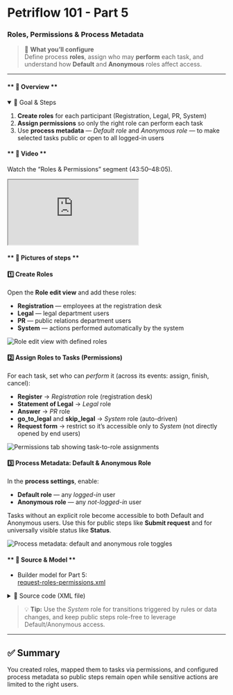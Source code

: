 # Petriflow 101 - Part 5
### Roles, Permissions & Process Metadata

> 🔐 **What you’ll configure**  
> Define process **roles**, assign who may **perform** each task, and understand how **Default** and **Anonymous** roles affect access.

---

<!-- tabs:start -->

#### ** 🧠 Overview **

<details open>
<summary>📘 Goal & Steps</summary>

1. **Create roles** for each participant (Registration, Legal, PR, System)
2. **Assign permissions** so only the right role can perform each task
3. Use **process metadata** — *Default role* and *Anonymous role* — to make selected tasks public or open to all logged-in users
</details>

#### ** 🎥 Video **

Watch the “Roles & Permissions” segment (43:50–48:05).
<div class="container">
  <iframe class="responsive-iframe" src="https://www.youtube.com/embed/sAVgSaBOkUE?start=2630&end=2885" title="Roles & Permissions in Builder" allowfullscreen></iframe>
</div>

#### ** 🧱 Pictures of steps **

<div class="cards">

<div class="card">
<h4>1️⃣ Create Roles</h4>
<p>Open the <strong>Role edit view</strong> and add these roles:</p>
<ul>
  <li><strong>Registration</strong> — employees at the registration desk</li>
  <li><strong>Legal</strong> — legal department users</li>
  <li><strong>PR</strong> — public relations department users</li>
  <li><strong>System</strong> — actions performed automatically by the system</li>
</ul>
<img src="tutorials/petriflow101/part5/roles.png" alt="Role edit view with defined roles" />
</div>

<div class="card">
<h4>2️⃣ Assign Roles to Tasks (Permissions)</h4>
<p>For each task, set who can <em>perform</em> it (across its events: assign, finish, cancel):</p>
<ul>
  <li><strong>Register</strong> → <em>Registration</em> role (registration desk)</li>
  <li><strong>Statement of Legal</strong> → <em>Legal</em> role</li>
  <li><strong>Answer</strong> → <em>PR</em> role</li>
  <li><strong>go_to_legal</strong> and <strong>skip_legal</strong> → <em>System</em> role (auto-driven)</li>
  <li><strong>Request form</strong> → restrict so it’s accessible only to <em>System</em> (not directly opened by end users)</li>
</ul>
<img src="tutorials/petriflow101/part5/permissions.png" alt="Permissions tab showing task-to-role assignments" />
</div>

<div class="card">
<h4>3️⃣ Process Metadata: Default & Anonymous Role</h4>
<p>
In the <strong>process settings</strong>, enable:
</p>
<ul>
  <li><strong>Default role</strong> — any <em>logged-in</em> user</li>
  <li><strong>Anonymous role</strong> — any <em>not-logged-in</em> user</li>
</ul>
<p>
Tasks without an explicit role become accessible to both Default and Anonymous users.  
Use this for public steps like <strong>Submit request</strong> and for universally visible status like <strong>Status</strong>.
</p>
<img src="tutorials/petriflow101/part5/metadata.png" alt="Process metadata: default and anonymous role toggles" />
</div>

</div>

#### ** 🧾 Source & Model **

- Builder model for Part 5:  
  <a target="_blank" href="https://builder.netgrif.cloud/modeler?modelUrl=https://academy.netgrif.com/tutorials/petriflow101/part5/request-roles-permissions.xml">request-roles-permissions.xml</a>

<details>
<summary>📄 Source code (XML file)</summary>

```xml
<document xmlns:xsi="http://www.w3.org/2001/XMLSchema-instance" xsi:noNamespaceSchemaLocation="https://petriflow.com/petriflow.schema.xsd">
  <id>request</id>
  <version>1.0.0</version>
  <initials>RQT</initials>
  <title>Request</title>
  <icon>device_hub</icon>
  <defaultRole>true</defaultRole>
  <anonymousRole>true</anonymousRole>
  <transitionRole>false</transitionRole>
  <role>
    <id>legal</id>
    <title>Legal</title>
  </role>
  <role>
    <id>pr</id>
    <title>PR</title>
  </role>
  <role>
    <id>registration</id>
    <title>Registration</title>
  </role>
  <role>
    <id>system</id>
    <title>System</title>
  </role>
  <data type="text">
    <id>answer</id>
    <title>Answer</title>
  </data>
  <data type="file">
    <id>attachment</id>
    <title>Attachment</title>
  </data>
  <data type="boolean">
    <id>decision_legal</id>
    <title>Go to legal?</title>
    <init>false</init>
  </data>
  <data type="text">
    <id>email</id>
    <title>Email</title>
    <validations>
      <validation>
        <expression>regex ^[\w-\.]+@([\w-]+\.)+[\w-]{2,4}$</expression>
        <message>Please type a valid email</message>
      </validation>
    </validations>
  </data>
  <data type="text">
    <id>name</id>
    <title>Name</title>
  </data>
  <data type="text">
    <id>phone</id>
    <title>Phone number</title>
  </data>
  <data type="taskRef">
    <id>reference_to_request_form</id>
    <title/>
    <init>t1</init>
  </data>
  <data type="text">
    <id>request_text</id>
    <title>Request</title>
  </data>
  <data type="text">
    <id>state</id>
    <title>State</title>
  </data>
  <data type="text">
    <id>statement_of_legal</id>
    <title>Statement of legal department</title>
    <component>
      <name>textarea</name>
    </component>
  </data>
  <data type="text">
    <id>surname</id>
    <title>Surname</title>
  </data>
  <transition>
    <id>t1</id>
    <x>336</x>
    <y>112</y>
    <label>Request form</label>
    <assignPolicy>auto</assignPolicy>
    <roleRef>
      <id>system</id>
      <logic>
        <perform>true</perform>
      </logic>
    </roleRef>
    <dataGroup>
      <id>t1_0</id>
      <cols>4</cols>
      <layout>grid</layout>
      <dataRef>
        <id>name</id>
        <logic>
          <behavior>editable</behavior>
        </logic>
        <layout>
          <x>0</x>
          <y>0</y>
          <rows>1</rows>
          <cols>2</cols>
          <template>material</template>
          <appearance>outline</appearance>
        </layout>
      </dataRef>
      <dataRef>
        <id>surname</id>
        <logic>
          <behavior>editable</behavior>
        </logic>
        <layout>
          <x>2</x>
          <y>0</y>
          <rows>1</rows>
          <cols>2</cols>
          <template>material</template>
          <appearance>outline</appearance>
        </layout>
      </dataRef>
      <dataRef>
        <id>email</id>
        <logic>
          <behavior>editable</behavior>
          <behavior>required</behavior>
        </logic>
        <layout>
          <x>0</x>
          <y>1</y>
          <rows>1</rows>
          <cols>2</cols>
          <template>material</template>
          <appearance>outline</appearance>
        </layout>
      </dataRef>
      <dataRef>
        <id>phone</id>
        <logic>
          <behavior>editable</behavior>
        </logic>
        <layout>
          <x>2</x>
          <y>1</y>
          <rows>1</rows>
          <cols>2</cols>
          <template>material</template>
          <appearance>outline</appearance>
        </layout>
      </dataRef>
      <dataRef>
        <id>request_text</id>
        <logic>
          <behavior>editable</behavior>
          <behavior>required</behavior>
        </logic>
        <layout>
          <x>0</x>
          <y>2</y>
          <rows>2</rows>
          <cols>4</cols>
          <template>material</template>
          <appearance>outline</appearance>
        </layout>
        <component>
          <name>textarea</name>
        </component>
      </dataRef>
      <dataRef>
        <id>attachment</id>
        <logic>
          <behavior>editable</behavior>
        </logic>
        <layout>
          <x>0</x>
          <y>4</y>
          <rows>1</rows>
          <cols>4</cols>
          <template>material</template>
          <appearance>outline</appearance>
        </layout>
        <component>
          <name>preview</name>
        </component>
      </dataRef>
    </dataGroup>
  </transition>
  <transition>
    <id>t2</id>
    <x>176</x>
    <y>272</y>
    <label>Submit request</label>
    <assignPolicy>auto</assignPolicy>
    <dataGroup>
      <id>t2_0</id>
      <cols>4</cols>
      <layout>grid</layout>
      <dataRef>
        <id>reference_to_request_form</id>
        <logic>
          <behavior>editable</behavior>
        </logic>
        <layout>
          <x>0</x>
          <y>0</y>
          <rows>1</rows>
          <cols>4</cols>
          <template>material</template>
          <appearance>outline</appearance>
        </layout>
      </dataRef>
    </dataGroup>
  </transition>
  <transition>
    <id>t3</id>
    <x>432</x>
    <y>272</y>
    <label>Register</label>
    <roleRef>
      <id>registration</id>
      <logic>
        <perform>true</perform>
      </logic>
    </roleRef>
    <dataGroup>
      <id>t3_0</id>
      <cols>4</cols>
      <layout>grid</layout>
      <dataRef>
        <id>decision_legal</id>
        <logic>
          <behavior>editable</behavior>
        </logic>
        <layout>
          <x>1</x>
          <y>0</y>
          <rows>1</rows>
          <cols>2</cols>
          <template>material</template>
          <appearance>outline</appearance>
        </layout>
      </dataRef>
      <dataRef>
        <id>reference_to_request_form</id>
        <logic>
          <behavior>visible</behavior>
        </logic>
        <layout>
          <x>0</x>
          <y>1</y>
          <rows>1</rows>
          <cols>4</cols>
          <template>material</template>
          <appearance>outline</appearance>
        </layout>
      </dataRef>
    </dataGroup>
  </transition>
  <transition>
    <id>t4</id>
    <x>656</x>
    <y>176</y>
    <label>go_to_legal</label>
    <roleRef>
      <id>system</id>
      <logic>
        <perform>true</perform>
      </logic>
    </roleRef>
  </transition>
  <transition>
    <id>t5</id>
    <x>912</x>
    <y>176</y>
    <label>Statement of legal</label>
    <roleRef>
      <id>legal</id>
      <logic>
        <perform>true</perform>
      </logic>
    </roleRef>
    <dataGroup>
      <id>t5_0</id>
      <cols>4</cols>
      <layout>grid</layout>
      <dataRef>
        <id>statement_of_legal</id>
        <logic>
          <behavior>editable</behavior>
          <behavior>required</behavior>
        </logic>
        <layout>
          <x>0</x>
          <y>0</y>
          <rows>2</rows>
          <cols>4</cols>
          <template>material</template>
          <appearance>outline</appearance>
        </layout>
        <component>
          <name>textarea</name>
        </component>
      </dataRef>
      <dataRef>
        <id>reference_to_request_form</id>
        <logic>
          <behavior>visible</behavior>
        </logic>
        <layout>
          <x>0</x>
          <y>2</y>
          <rows>1</rows>
          <cols>4</cols>
          <template>material</template>
          <appearance>outline</appearance>
        </layout>
      </dataRef>
    </dataGroup>
  </transition>
  <transition>
    <id>t6</id>
    <x>1136</x>
    <y>272</y>
    <label>Answer</label>
    <roleRef>
      <id>pr</id>
      <logic>
        <perform>true</perform>
      </logic>
    </roleRef>
    <dataGroup>
      <id>t6_0</id>
      <cols>4</cols>
      <layout>grid</layout>
      <dataRef>
        <id>answer</id>
        <logic>
          <behavior>editable</behavior>
          <behavior>required</behavior>
        </logic>
        <layout>
          <x>0</x>
          <y>0</y>
          <rows>2</rows>
          <cols>4</cols>
          <template>material</template>
          <appearance>outline</appearance>
        </layout>
        <component>
          <name>textarea</name>
        </component>
      </dataRef>
      <dataRef>
        <id>statement_of_legal</id>
        <logic>
          <behavior>hidden</behavior>
        </logic>
        <layout>
          <x>0</x>
          <y>2</y>
          <rows>2</rows>
          <cols>4</cols>
          <template>material</template>
          <appearance>outline</appearance>
        </layout>
      </dataRef>
      <dataRef>
        <id>reference_to_request_form</id>
        <logic>
          <behavior>visible</behavior>
        </logic>
        <layout>
          <x>0</x>
          <y>4</y>
          <rows>1</rows>
          <cols>4</cols>
          <template>material</template>
          <appearance>outline</appearance>
        </layout>
      </dataRef>
    </dataGroup>
  </transition>
  <transition>
    <id>t7</id>
    <x>784</x>
    <y>272</y>
    <label>skip_legal</label>
    <roleRef>
      <id>system</id>
      <logic>
        <perform>true</perform>
      </logic>
    </roleRef>
  </transition>
  <transition>
    <id>t8</id>
    <x>432</x>
    <y>400</y>
    <label>Status</label>
    <dataGroup>
      <id>t8_0</id>
      <cols>4</cols>
      <layout>grid</layout>
      <dataRef>
        <id>state</id>
        <logic>
          <behavior>visible</behavior>
        </logic>
        <layout>
          <x>0</x>
          <y>0</y>
          <rows>1</rows>
          <cols>4</cols>
          <template>material</template>
          <appearance>outline</appearance>
        </layout>
      </dataRef>
      <dataRef>
        <id>answer</id>
        <logic>
          <behavior>hidden</behavior>
        </logic>
        <layout>
          <x>0</x>
          <y>1</y>
          <rows>2</rows>
          <cols>4</cols>
          <template>material</template>
          <appearance>outline</appearance>
        </layout>
      </dataRef>
      <dataRef>
        <id>reference_to_request_form</id>
        <logic>
          <behavior>visible</behavior>
        </logic>
        <layout>
          <x>0</x>
          <y>3</y>
          <rows>1</rows>
          <cols>4</cols>
          <template>material</template>
          <appearance>outline</appearance>
        </layout>
      </dataRef>
    </dataGroup>
  </transition>
  <place>
    <id>p1</id>
    <x>48</x>
    <y>272</y>
    <label>Start</label>
    <tokens>1</tokens>
    <static>false</static>
  </place>
  <place>
    <id>p2</id>
    <x>304</x>
    <y>272</y>
    <label>Submitted</label>
    <tokens>0</tokens>
    <static>false</static>
  </place>
  <place>
    <id>p3</id>
    <x>560</x>
    <y>272</y>
    <label>Registered</label>
    <tokens>0</tokens>
    <static>false</static>
  </place>
  <place>
    <id>p4</id>
    <x>784</x>
    <y>176</y>
    <label>Waiting for legal</label>
    <tokens>0</tokens>
    <static>false</static>
  </place>
  <place>
    <id>p5</id>
    <x>1008</x>
    <y>272</y>
    <label>Waiting for answer</label>
    <tokens>0</tokens>
    <static>false</static>
  </place>
  <place>
    <id>p6</id>
    <x>1264</x>
    <y>272</y>
    <tokens>0</tokens>
    <static>false</static>
  </place>
  <place>
    <id>p7</id>
    <x>304</x>
    <y>400</y>
    <label>Submitted</label>
    <tokens>0</tokens>
    <static>false</static>
  </place>
  <arc>
    <id>a1</id>
    <type>regular</type>
    <sourceId>p1</sourceId>
    <destinationId>t2</destinationId>
    <multiplicity>1</multiplicity>
  </arc>
  <arc>
    <id>a10</id>
    <type>regular</type>
    <sourceId>t6</sourceId>
    <destinationId>p6</destinationId>
    <multiplicity>1</multiplicity>
  </arc>
  <arc>
    <id>a11</id>
    <type>regular</type>
    <sourceId>p3</sourceId>
    <destinationId>t7</destinationId>
    <multiplicity>1</multiplicity>
  </arc>
  <arc>
    <id>a12</id>
    <type>regular</type>
    <sourceId>t7</sourceId>
    <destinationId>p5</destinationId>
    <multiplicity>1</multiplicity>
  </arc>
  <arc>
    <id>a13</id>
    <type>regular</type>
    <sourceId>t2</sourceId>
    <destinationId>p7</destinationId>
    <multiplicity>1</multiplicity>
  </arc>
  <arc>
    <id>a14</id>
    <type>read</type>
    <sourceId>p7</sourceId>
    <destinationId>t8</destinationId>
    <multiplicity>1</multiplicity>
  </arc>
  <arc>
    <id>a2</id>
    <type>regular</type>
    <sourceId>t2</sourceId>
    <destinationId>p2</destinationId>
    <multiplicity>1</multiplicity>
  </arc>
  <arc>
    <id>a3</id>
    <type>regular</type>
    <sourceId>p2</sourceId>
    <destinationId>t3</destinationId>
    <multiplicity>1</multiplicity>
  </arc>
  <arc>
    <id>a4</id>
    <type>regular</type>
    <sourceId>t3</sourceId>
    <destinationId>p3</destinationId>
    <multiplicity>1</multiplicity>
  </arc>
  <arc>
    <id>a5</id>
    <type>regular</type>
    <sourceId>p3</sourceId>
    <destinationId>t4</destinationId>
    <multiplicity>1</multiplicity>
  </arc>
  <arc>
    <id>a6</id>
    <type>regular</type>
    <sourceId>t4</sourceId>
    <destinationId>p4</destinationId>
    <multiplicity>1</multiplicity>
  </arc>
  <arc>
    <id>a7</id>
    <type>regular</type>
    <sourceId>p4</sourceId>
    <destinationId>t5</destinationId>
    <multiplicity>1</multiplicity>
  </arc>
  <arc>
    <id>a8</id>
    <type>regular</type>
    <sourceId>t5</sourceId>
    <destinationId>p5</destinationId>
    <multiplicity>1</multiplicity>
  </arc>
  <arc>
    <id>a9</id>
    <type>regular</type>
    <sourceId>p5</sourceId>
    <destinationId>t6</destinationId>
    <multiplicity>1</multiplicity>
  </arc>
</document>
```
</details>

> 💡 **Tip:** Use the <em>System</em> role for transitions triggered by rules or data changes, and keep public steps role-free to leverage Default/Anonymous access.

<!-- tabs:end -->

---

## ✅ Summary

You created roles, mapped them to tasks via permissions, and configured process metadata so public steps remain open while sensitive actions are limited to the right users.
